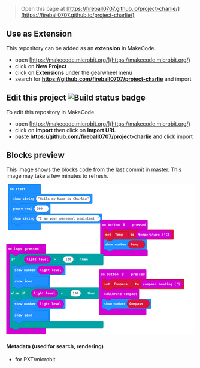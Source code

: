 
> Open this page at [https://fireball0707.github.io/project-charlie/](https://fireball0707.github.io/project-charlie/)

## Use as Extension

This repository can be added as an **extension** in MakeCode.

* open [https://makecode.microbit.org/](https://makecode.microbit.org/)
* click on **New Project**
* click on **Extensions** under the gearwheel menu
* search for **https://github.com/fireball0707/project-charlie** and import

## Edit this project ![Build status badge](https://github.com/fireball0707/project-charlie/workflows/MakeCode/badge.svg)

To edit this repository in MakeCode.

* open [https://makecode.microbit.org/](https://makecode.microbit.org/)
* click on **Import** then click on **Import URL**
* paste **https://github.com/fireball0707/project-charlie** and click import

## Blocks preview

This image shows the blocks code from the last commit in master.
This image may take a few minutes to refresh.

![A rendered view of the blocks](https://github.com/fireball0707/project-charlie/raw/master/.github/makecode/blocks.png)

#### Metadata (used for search, rendering)

* for PXT/microbit
<script src="https://makecode.com/gh-pages-embed.js"></script><script>makeCodeRender("{{ site.makecode.home_url }}", "{{ site.github.owner_name }}/{{ site.github.repository_name }}");</script>
